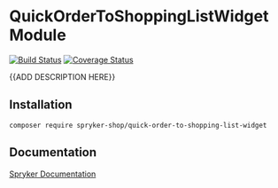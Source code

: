 # QuickOrderToShoppingListWidget Module
[![Build Status](https://travis-ci.org/spryker-shop/quick-order-to-shopping-list-widget.svg)](https://travis-ci.org/spryker-shop/quick-order-to-shopping-list-widget)
[![Coverage Status](https://coveralls.io/repos/github/spryker-shop/quick-order-to-shopping-list-widget/badge.svg)](https://coveralls.io/github/spryker-shop/quick-order-to-shopping-list-widget)

{{ADD DESCRIPTION HERE}}

## Installation

```
composer require spryker-shop/quick-order-to-shopping-list-widget
```

## Documentation

[Spryker Documentation](https://academy.spryker.com/developing_with_spryker/module_guide/modules.html)
